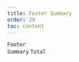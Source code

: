 ```yaml
---
title: Footer Summary
order: 29
toc: content
---
```


<code src="../examples/Summary.tsx" description="Set the `summary` property to render the bottom information">Footer Summary</code> <code src="../examples/SummaryTotal.tsx">Total</code>
